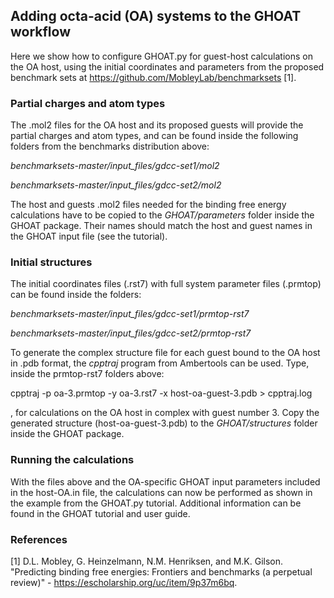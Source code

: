 ## Adding octa-acid (OA) systems to the GHOAT workflow

Here we show how to configure GHOAT.py for guest-host calculations on the OA host, using the initial coordinates and parameters from the proposed benchmark sets at https://github.com/MobleyLab/benchmarksets [1].

### Partial charges and atom types

The .mol2 files for the OA host and its proposed guests will provide the partial charges and atom types, and can be found inside the following folders from the benchmarks distribution above:

*benchmarksets-master/input_files/gdcc-set1/mol2*

*benchmarksets-master/input_files/gdcc-set2/mol2*

The host and guests .mol2 files needed for the binding free energy calculations have to be copied to the *GHOAT/parameters* folder inside the GHOAT package.  Their names should match the host and guest names in the GHOAT input file (see the tutorial).

### Initial structures

The initial coordinates files (.rst7) with full system parameter files (.prmtop) can be found inside the folders:

*benchmarksets-master/input_files/gdcc-set1/prmtop-rst7*

*benchmarksets-master/input_files/gdcc-set2/prmtop-rst7*

To generate the complex structure file for each guest bound to the OA host in .pdb format, the *cpptraj* program from Ambertools can be used. Type, inside the prmtop-rst7 folders above:

cpptraj -p oa-3.prmtop -y oa-3.rst7 -x host-oa-guest-3.pdb > cpptraj.log

, for calculations on the OA host in complex with guest number 3. Copy the generated structure (host-oa-guest-3.pdb) to the *GHOAT/structures* folder inside the GHOAT package. 

### Running the calculations

With the files above and the OA-specific GHOAT input parameters included in the host-OA.in file, the calculations can now be performed as shown in the example from the GHOAT.py tutorial. Additional information can be found in the GHOAT tutorial and user guide.


### References

[1] D.L. Mobley, G. Heinzelmann, N.M. Henriksen, and M.K. Gilson. "Predicting binding free energies: Frontiers and benchmarks (a perpetual review)" - https://escholarship.org/uc/item/9p37m6bq.
